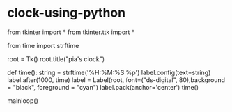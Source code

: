 # clock-using-python
from tkinter import *
from tkinter.ttk import *

from time import strftime

root = Tk()
root.title("pia's clock")


def time():
    string = strftime('%H:%M:%S %p')
    label.config(text=string)
    label.after(1000, time)
label = Label(root, font=("ds-digital", 80),background = "black", foreground = "cyan")
label.pack(anchor='center')
time()

mainloop()
